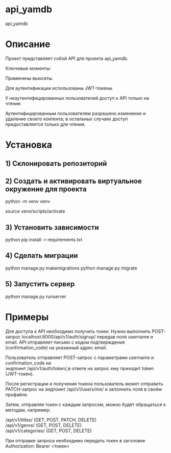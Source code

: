 ﻿# api_yamdb
api_yamdb

# Описание

Проект представляет собой API для проекта api_yamdb.

Ключевые моменты:

Применены вьюсеты.

Для аутентификации использованы JWT-токены.

У неаутентифицированных пользователей доступ к API только на чтение. 

Аутентифицированным пользователям разрешено изменение и удаление своего контента; в остальных случаях доступ предоставляется только для чтения.

# Установка

## 1) Склонировать репозиторий
## 2) Создать и активировать виртуальное окружение для проекта

python -m venv venv

source venv/scripts/activate

## 3) Установить зависимости
python pip install -r requirements.txt

## 4) Сделать миграции
python manage.py makemigrations
python manage.py migrate

## 5) Запустить сервер
python manage.py runserver

# Примеры

Для доступа к API необходимо получить токен: 
Нужно выполнить POST-запрос localhost:8000/api/v1/auth/signup/ передав поля username и email.
API отправляет письмо с кодом подтверждения (confirmation_code) на указанный адрес email.

Пользователь отправляет POST-запрос с параметрами username и confirmation_code на  
эндпоинт /api/v1/auth/token/,в ответе на запрос ему приходит token (JWT-токен).

После регистрации и получения токена пользователь может отправить PATCH-запрос 
на эндпоинт /api/v1/users/me/ и заполнить поля в своём профайле.

Затем, отправляя токен с каждым запросом, можно будет обращаться к методам, например: 

/api/v1/titles/ (GET, POST, PATCH, DELETE)    
/api/v1/genre/ (GET, POST, DELETE)    
/api/v1/categories/ (GET, POST, DELETE)    

При отправке запроса необходимо передать токен в заголовке Authorization: Bearer <токен>
